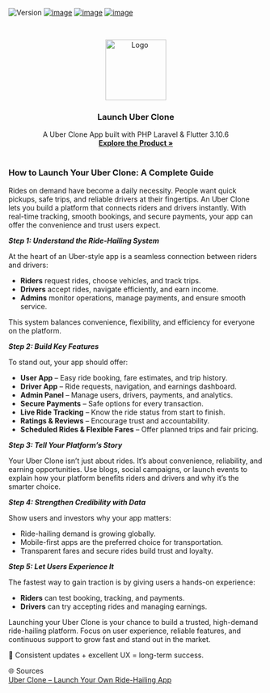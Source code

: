![Version](https://img.shields.io/badge/version-3.0-blue.svg?cacheSeconds=2592000)
[![image](https://img.shields.io/badge/Twitter-1DA1F2?style=for-the-badge&logo=twitter&logoColor=white)](https://twitter.com/oyelabs?lang=en)
[![image](https://img.shields.io/badge/Instagram-E4405F?style=for-the-badge&logo=instagram&logoColor=white)](https://www.instagram.com/myoyelabs/)
[![image](https://img.shields.io/badge/YouTube-FF0000?style=for-the-badge&logo=youtube&logoColor=white)](https://youtube.com/@oyelabs9119?si=jpMaBUfNigpVCjuf)

<!-- PROJECT LOGO -->
<br />
<p align="center">
  <a href="https://oyelabs.com/uber-clone/">
    <img src="https://oyelabs.com/wp-content/uploads/2024/01/Uber-clone-rider-or-user-features-480x298@2x.png" alt="Logo" width="120" height="120">
  </a>

  <h3 align="center">Launch Uber Clone</h3>

  <p align="center">
    A Uber Clone App built with PHP Laravel & Flutter 3.10.6
    <br />
    <a href="https://oyelabs.com/uber-clone/"><strong>Explore the Product »</strong></a>
    <br />
    <br />


### How to Launch Your Uber Clone: A Complete Guide  

Rides on demand have become a daily necessity. People want quick pickups, safe trips, and reliable drivers at their fingertips. An Uber Clone lets you build a platform that connects riders and drivers instantly. With real-time tracking, smooth bookings, and secure payments, your app can offer the convenience and trust users expect.  

***Step 1: Understand the Ride-Hailing System***

At the heart of an Uber-style app is a seamless connection between riders and drivers:  

- **Riders** request rides, choose vehicles, and track trips.  
- **Drivers** accept rides, navigate efficiently, and earn income.  
- **Admins** monitor operations, manage payments, and ensure smooth service.  

This system balances convenience, flexibility, and efficiency for everyone on the platform.  

***Step 2: Build Key Features***  

To stand out, your app should offer:  

- **User App** – Easy ride booking, fare estimates, and trip history.  
- **Driver App** – Ride requests, navigation, and earnings dashboard.  
- **Admin Panel** – Manage users, drivers, payments, and analytics.  
- **Secure Payments** – Safe options for every transaction.  
- **Live Ride Tracking** – Know the ride status from start to finish.  
- **Ratings & Reviews** – Encourage trust and accountability.  
- **Scheduled Rides & Flexible Fares** – Offer planned trips and fair pricing.  

***Step 3: Tell Your Platform’s Story***  

Your Uber Clone isn’t just about rides. It’s about convenience, reliability, and earning opportunities. Use blogs, social campaigns, or launch events to explain how your platform benefits riders and drivers and why it’s the smarter choice.  

***Step 4: Strengthen Credibility with Data***  

Show users and investors why your app matters:  

- Ride-hailing demand is growing globally.  
- Mobile-first apps are the preferred choice for transportation.  
- Transparent fares and secure rides build trust and loyalty.  

***Step 5: Let Users Experience It***  

The fastest way to gain traction is by giving users a hands-on experience:  

- **Riders** can test booking, tracking, and payments.  
- **Drivers** can try accepting rides and managing earnings.  

Launching your Uber Clone is your chance to build a trusted, high-demand ride-hailing platform. Focus on user experience, reliable features, and continuous support to grow fast and stand out in the market.  

🚀 Consistent updates + excellent UX = long-term success.  

🌐 Sources  
[Uber Clone – Launch Your Own Ride-Hailing App](https://oyelabs.com/uber-clone/)
